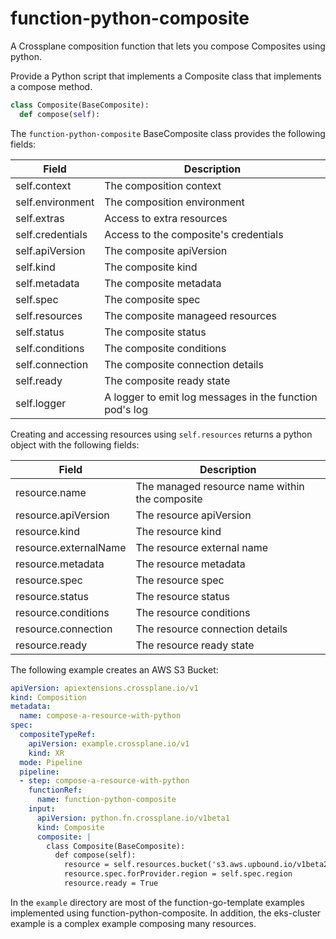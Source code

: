 # function-python-composite

A Crossplane composition function that lets you compose Composites using python.

Provide a Python script that implements a Composite class that implements
a compose method.

```python
class Composite(BaseComposite):
  def compose(self):
```

The `function-python-composite` BaseComposite class provides the following fields:

| Field | Description |
| ----- | ----------- |
| self.context | The composition context |
| self.environment | The composition environment |
| self.extras | Access to extra resources |
| self.credentials | Access to the composite's credentials |
| self.apiVersion | The composite apiVersion |
| self.kind | The composite kind |
| self.metadata | The composite metadata |
| self.spec | The composite spec |
| self.resources | The composite manageed resources |
| self.status | The composite status |
| self.conditions | The composite conditions |
| self.connection | The composite connection details |
| self.ready | The composite ready state |
| self.logger | A logger to emit log messages in the function pod's log |

Creating and accessing resources using `self.resources` returns a python
object with the following fields:

| Field | Description |
| ----- | ----------- |
| resource.name | The managed resource name within the composite |
| resource.apiVersion | The resource apiVersion |
| resource.kind | The resource kind |
| resource.externalName | The resource external name |
| resource.metadata | The resource metadata |
| resource.spec | The resource spec |
| resource.status | The resource status |
| resource.conditions | The resource conditions |
| resource.connection | The resource connection details |
| resource.ready | The resource ready state |

The following example creates an AWS S3 Bucket:

```yaml
apiVersion: apiextensions.crossplane.io/v1
kind: Composition
metadata:
  name: compose-a-resource-with-python
spec:
  compositeTypeRef:
    apiVersion: example.crossplane.io/v1
    kind: XR
  mode: Pipeline
  pipeline:
  - step: compose-a-resource-with-python
    functionRef:
      name: function-python-composite
    input:
      apiVersion: python.fn.crossplane.io/v1beta1
      kind: Composite
      composite: |
        class Composite(BaseComposite):
          def compose(self):
            resource = self.resources.bucket('s3.aws.upbound.io/v1beta2', 'Bucekt')
            resource.spec.forProvider.region = self.spec.region
            resource.ready = True
```

In the `example` directory are most of the function-go-template examples implemented
using function-python-composite. In addition, the eks-cluster example is a complex
example composing many resources.

[function-sdk-python]: https://github.com/crossplane/function-sdk-python
[buf-types]: https://buf.build/crossplane/crossplane/docs/main:apiextensions.fn.proto.v1
[python-protobuf]: https://protobuf.dev/reference/python/python-generated/
[function-template-python]: https://github.com/crossplane/function-template-python
